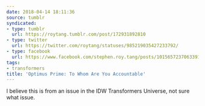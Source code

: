 ```yaml
---
date: 2018-04-14 18:11:36
source: tumblr
syndicated:
- type: tumblr
  url: https://roytang.tumblr.com/post/172931892810
- type: twitter
  url: https://twitter.com/roytang/statuses/985219035427233792/
- type: facebook
  url: https://www.facebook.com/stephen.roy.tang/posts/10156572370633912
tags:
- transformers
title: 'Optimus Prime: To Whom Are You Accountable'
---
```


I believe this is from an issue in the IDW Transformers Universe, not sure what issue.